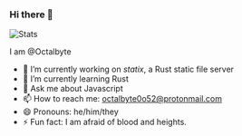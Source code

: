 ### Hi there 👋

![Stats](https://github-readme-stats.vercel.app/api/top-langs?username=Octalbyte&langs_count=8&theme=dark&layout=compact)


I am @Octalbyte

- 🔭 I’m currently working on *statix*, a Rust static file server
- 🌱 I’m currently learning Rust
- 💬 Ask me about Javascript
- 📫 How to reach me: octalbyte0o52@protonmail.com
- 😄 Pronouns: he/him/they
- ⚡ Fun fact: I am afraid of blood and heights.

